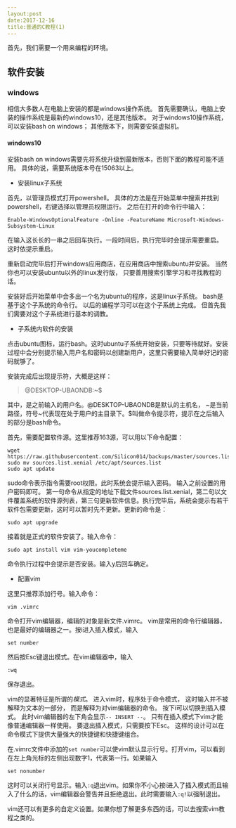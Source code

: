 ```yaml
---
layout:post
date:2017-12-16
title:普通的C教程(1)
---
```

首先，我们需要一个用来编程的环境。

## 软件安装

### windows

相信大多数人在电脑上安装的都是windows操作系统。
首先需要确认，电脑上安装的操作系统是最新的windows10，还是其他版本。
对于windows10操作系统，可以安装bash on windows；
其他版本下，则需要安装虚拟机。

#### windows10

安装bash on windows需要先将系统升级到最新版本，否则下面的教程可能不适用。
具体的说，需要系统版本号在15063以上。

- 安装linux子系统

首先，以管理员模式打开powershell。
具体的方法是在开始菜单中搜索并找到powershell，右键选择以管理员权限运行。
之后在打开的命令行中输入：

```
Enable-WindowsOptionalFeature -Online -FeatureName Microsoft-Windows-Subsystem-Linux
```

在输入这长长的一串之后回车执行。一段时间后，执行完毕时会提示需要重启。
这时依提示重启。

重新启动完毕后打开windows应用商店，在应用商店中搜索ubuntu并安装。
当然你也可以安装ubuntu以外的linux发行版，
只要善用搜索引擎学习和寻找教程的话。

安装好后开始菜单中会多出一个名为ubuntu的程序，这是linux子系统。
bash是基于这个子系统的命令行。
以后的编程学习可以在这个子系统上完成。
但首先我们需要对这个子系统进行基本的调教。

- 子系统内软件的安装

点击ubuntu图标，运行bash。这时ubuntu子系统开始安装，只要等待就好。安装过程中会分别提示输入用户名和密码以创建新用户，这里只需要输入简单好记的密码就够了。

安装完成后出现提示符，大概是这样：

> <username>@DESKTOP-UBAONDB:~$

其中，<username>是之前输入的用户名。@DESKTOP-UBAONDB是默认的主机名，
~是当前路径，符号~代表现在处于用户的主目录下。$叫做命令提示符，提示在之后输入的部分是bash命令。

首先，需要配置软件源。这里推荐163源，可以用以下命令配置：

```
wget https://raw.githubusercontent.com/Silicon014/backups/master/sources.list.xenial
sudo mv sources.list.xenial /etc/apt/sources.list
sudo apt update
```

sudo命令表示指令需要root权限。此时系统会提示输入密码。
输入之前设置的用户密码即可。
第一句命令从指定的地址下载文件sources.list.xenial，第二句以文件覆盖系统的软件源列表，第三句更新软件信息。执行完毕后，系统会提示有若干软件包需要更新，这时可以暂时先不更新。更新的命令是：

```
sudo apt upgrade
```

接着就是正式的软件安装了。输入命令：

```
sudo apt install vim vim-youcompleteme
```

命令执行过程中会提示是否安装。输入y后回车确定。

- 配置vim

这里只推荐添加行号。输入命令：

```
vim .vimrc
```

命令打开vim编辑器，编辑的对象是新文件.vimrc。
vim是常用的命令行编辑器，也是最好的编辑器之一。按i进入插入模式，输入

```
set number
```

然后按Esc键退出模式。在vim编辑器中，输入

```
:wq
```

保存退出。

vim的显著特征是所谓的*模式*。
进入vim时，程序处于命令模式，
这时输入并不被解释为文本的一部分，
而是解释为对vim编辑器的命令。
按下i可以切换到插入模式。
此时vim编辑器的左下角会显示`-- INSERT --`。
只有在插入模式下vim才能像普通编辑器一样使用。
要退出插入模式，只需要按下Esc。
这样的设计可以在命令模式下提供大量强大的快捷键和快捷键组合。

在.vimrc文件中添加的`set number`可以使vim默认显示行号。打开vim，可以看到在左上角光标的左侧出现数字1，代表第一行。如果输入

```
set nonumber
```

这时可以关闭行号显示。输入`:q`退出vim。如果你不小心按i进入了插入模式而且输入了什么的话，vim编辑器会警告并且拒绝退出。此时需要输入`:q!`以强制退出。

vim还可以有更多的自定义设置。如果你想了解更多东西的话，可以去搜索vim教程之类的。




